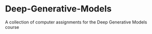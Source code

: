 # Deep-Generative-Models
A collection of computer assignments for the Deep Generative Models course
